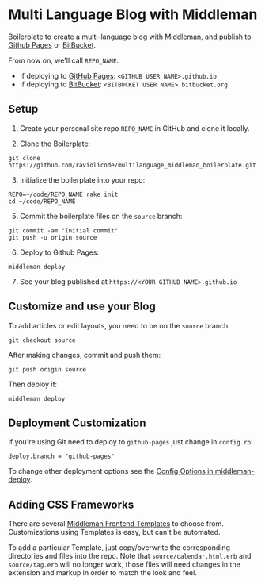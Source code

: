 Multi Language Blog with Middleman
===========================================================

Boilerplate to create a multi-language blog with [Middleman](https://github.com/middleman/middleman), and publish to [Github Pages](https://pages.github.com) or [BitBucket](https://bitbucket.org).

From now on, we'll call `REPO_NAME`:
* If deploying to [GitHub Pages](https://pages.github.com): `<GITHUB USER NAME>.github.io`
* If deploying to [BitBucket](https://bitbucket.org): `<BITBUCKET USER NAME>.bitbucket.org`

## Setup

1. Create your personal site repo `REPO_NAME` in GitHub and clone it locally.

2. Clone the Boilerplate:

  ```
  git clone https://github.com/raviolicode/multilanguage_middleman_boilerplate.git
  ```

3. Initialize the boilerplate into your repo:

  ```
  REPO=~/code/REPO_NAME rake init
  cd ~/code/REPO_NAME
  ```

5.  Commit the boilerplate files on the `source` branch:

  ```
  git commit -am "Initial commit"
  git push -u origin source
  ```

6. Deploy to Github Pages:

  ```
  middleman deploy
  ```
  
7. See your blog published at `https://<YOUR GITHUB NAME>.github.io`

## Customize and use your Blog

To add articles or edit layouts, you need to be on the `source` branch:
```
git checkout source
```
After making changes, commit and push them:
```
git push origin source
```
Then deploy it:
```
middleman deploy
```

## Deployment Customization


If you're using Git need to deploy to `github-pages` just change in `config.rb`:
```
deploy.branch = "github-pages"
```

To change other deployment options see the [Config Options in middleman-deploy](https://github.com/tvaughan/middleman-deploy/blob/master/USAGE).

## Adding CSS Frameworks

There are several [Middleman Frontend Templates](http://directory.middlemanapp.com/#/templates/all) to choose from.
Customizations using Templates is easy, but can't be automated.

To add a particular Template, just copy/overwrite the corresponding directories and files into the repo.
Note that `source/calendar.html.erb` and `source/tag.erb` will no longer work, those files will need changes in the extension and markup in order to match the look and feel.
